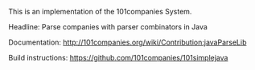 This is an implementation of the 101companies System.

Headline: Parse companies with parser combinators in Java

Documentation: http://101companies.org/wiki/Contribution:javaParseLib

Build instructions: https://github.com/101companies/101simplejava
